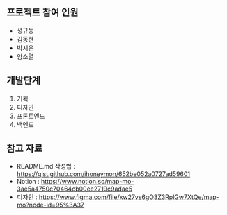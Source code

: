 프로젝트 참여 인원
-------------
* 성규동
* 김동현
* 박지은
* 양소열

개발단계
-------------
1. 기획
2. 디자인
3. 프론트엔드
4. 백엔드

참고 자료
-------------
* README.md 작성법 : https://gist.github.com/ihoneymon/652be052a0727ad59601
* Notion : https://www.notion.so/map-mo-3ae5a4750c70464cb00ee2719c9adae5
* 디자인 : https://www.figma.com/file/xw27vs6gO3Z3RplGw7XtQe/map-mo?node-id=95%3A37

